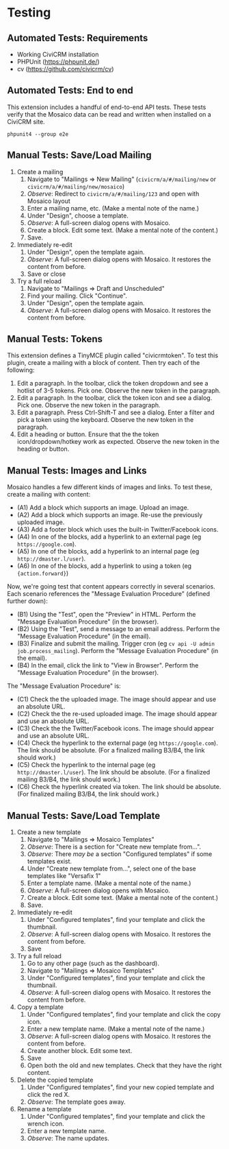 # Testing

## Automated Tests: Requirements

 * Working CiviCRM installation
 * PHPUnit (https://phpunit.de/)
 * cv (https://github.com/civicrm/cv)

## Automated Tests: End to end

This extension includes a handful of end-to-end API tests.  These tests
verify that the Mosaico data can be read and written when installed on a
CiviCRM site.

```
phpunit4 --group e2e
```

## Manual Tests: Save/Load Mailing

1. Create a mailing
    1. Navigate to "Mailings => New Mailing" (`civicrm/a/#/mailing/new` or `civicrm/a/#/mailing/new/mosaico`)
    2. _Observe_: Redirect to `civicrm/a/#/mailing/123` and open with Mosaico layout
    3. Enter a mailing name, etc. (Make a mental note of the name.)
    4. Under "Design", choose a template.
    5. _Observe_: A full-screen dialog opens with Mosaico.
    6. Create a block. Edit some text. (Make a mental note of the content.)
    7. Save.
2. Immediately re-edit
    1. Under "Design", open the template again.
    2. _Observe_: A full-screen dialog opens with Mosaico. It restores the content from before.
    3. Save or close
3. Try a full reload
    1. Navigate to "Mailings => Draft and Unscheduled"
    2. Find your mailing. Click "Continue".
    3. Under "Design", open the template again.
    4. _Observe_: A full-screen dialog opens with Mosaico. It restores the content from before.

## Manual Tests: Tokens

This extension defines a TinyMCE plugin called "civicrmtoken".  To test this
plugin, create a mailing with a block of content. Then try each of the following:

1. Edit a paragraph. In the toolbar, click the token dropdown and see a hotlist of 3-5 tokens. Pick one. Observe the new token in the paragraph.
2. Edit a paragraph. In the toolbar, click the token icon and see a dialog. Pick one. Observe the new token in the paragraph.
3. Edit a paragraph. Press Ctrl-Shift-T and see a dialog. Enter a filter and pick a token using the keyboard. Observe the new token in the paragraph.
4. Edit a heading or button. Ensure that the the token icon/dropdown/hotkey work as expected. Observe the new token in the heading or button.

## Manual Tests: Images and Links

Mosaico handles a few different kinds of images and links. To test these, create a
mailing with content:

 * (A1) Add a block which supports an image. Upload an image.
 * (A2) Add a block which supports an image. Re-use the previously uploaded image.
 * (A3) Add a footer block which uses the built-in Twitter/Facebook icons.
 * (A4) In one of the blocks, add a hyperlink to an external page (eg `https://google.com`).
 * (A5) In one of the blocks, add a hyperlink to an internal page (eg `http://dmaster.l/user`).
 * (A6) In one of the blocks, add a hyperlink to using a token (eg `{action.forward}`)

Now, we're going test that content appears correctly in several scenarios.  Each scenario references the "Message Evaluation Procedure" (defined further down):

 * (B1) Using the "Test", open the "Preview" in HTML. Perform the "Message Evaluation Procedure" (in the browser).
 * (B2) Using the "Test", send a message to an email address. Perform the "Message Evaluation Procedure" (in the email).
 * (B3) Finalize and submit the mailing. Trigger cron (eg `cv api -U admin job.process_mailing`). Perform the "Message Evaluation Procedure" (in the email).
 * (B4) In the email, click the link to "View in Browser". Perform the "Message Evaluation Procedure" (in the browser).

The "Message Evaluation Procedure" is:

 * (C1) Check the the uploaded image. The image should appear and use an absolute URL.
 * (C2) Check the the re-used uploaded image. The image should appear and use an absolute URL.
 * (C3) Check the the Twitter/Facebook icons. The image should appear and use an absolute URL.
 * (C4) Check the hyperlink to the external page (eg `https://google.com`). The link should be absolute. (For a finalized mailing B3/B4, the link should work.)
 * (C5) Check the hyperlink to the internal page (eg `http://dmaster.l/user`). The link should be absolute. (For a finalized mailing B3/B4, the link should work.)
 * (C6) Check the hyperlink created via token. The link should be absolute. (For finalized mailing B3/B4, the link should work.)

## Manual Tests: Save/Load Template

1. Create a new template
    1. Navigate to "Mailings => Mosaico Templates"
    2. _Observe_: There is a section for "Create new template from...".
    3. _Observe_: There *may be* a section "Configured templates" if some templates exist.
    4. Under "Create new template from...", select one of the base templates like "Versafix 1"
    5. Enter a template name. (Make a mental note of the name.)
    6. _Observe_: A full-screen dialog opens with Mosaico.
    7. Create a block. Edit some text. (Make a mental note of the content.)
    8. Save.
2. Immediately re-edit
    1. Under "Configured templates", find your template and click the thumbnail.
    2. _Observe_: A full-screen dialog opens with Mosaico. It restores the content from before.
    3. Save
3. Try a full reload
    1. Go to any other page (such as the dashboard).
    2. Navigate to "Mailings => Mosaico Templates"
    3. Under "Configured templates", find your template and click the thumbnail.
    4. _Observe_: A full-screen dialog opens with Mosaico. It restores the content from before.
4. Copy a template
    1. Under "Configured templates", find your template and click the copy icon.
    2. Enter a new template name. (Make a mental note of the name.)
    3.  _Observe_: A full-screen dialog opens with Mosaico. It restores the content from before.
    4. Create another block.  Edit some text.
    5. Save
    6. Open both the old and new templates. Check that they have the right content.
5. Delete the copied template
    1. Under "Configured templates", find your new copied template and click the red X.
    2. _Observe_: The template goes away.
6. Rename a template
    1. Under "Configured templates", find your template and click the wrench icon.
    2. Enter a new template name.
    3. _Observe_: The name updates.

